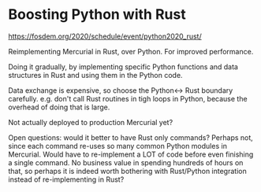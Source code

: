# Boosting Python with Rust

https://fosdem.org/2020/schedule/event/python2020_rust/

Reimplementing Mercurial in Rust, over Python. For improved performance.

Doing it gradually, by implementing specific Python functions and data structures in Rust and using them in the Python code.

Data exchange is expensive, so choose the Python<-> Rust boundary carefully. e.g. don't call Rust routines in tigh loops in Python, because the overhead of doing that is large.

Not actually deployed to production Mercurial yet?

Open questions: would it better to have Rust only commands? Perhaps not, since each command re-uses so many common Python modules in Mercurial. Would have to re-implement a LOT of code before even finishing a single command. No business value in spending hundreds of hours on that, so perhaps it is indeed worth bothering with Rust/Python integration instead of re-implementing in Rust?
